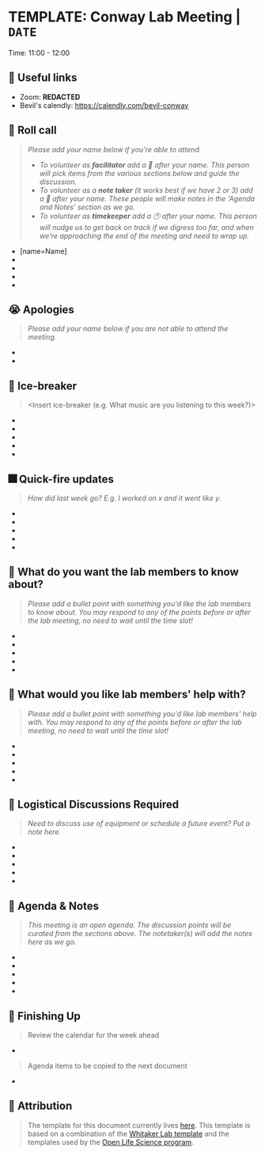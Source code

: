 # TEMPLATE: Conway Lab Meeting | `DATE`

Time: 11:00 - 12:00

:link: Useful links
---
* Zoom: **REDACTED**
* Bevil's calendly: https://calendly.com/bevil-conway

:wave: Roll call
---

> *Please add your name below if you're able to attend.* 
>
> - *To volunteer as **facilitator** add a :loudspeaker: after your name. This person will pick items from the various sections below and guide the discussion.*
> - *To volunteer as a **note taker** (it works best if we have 2 or 3) add a  :memo: after your name. These people will make notes in the 'Agenda and Notes' section as we go.*
> - *To volunteer as **timekeeper** add a :clock1: after your name. This person will nudge us to get back on track if we digress too far, and when we're approaching the end of the meeting and need to wrap up.*

* [name=Name]
* 
*
*
*


:sob: Apologies
---

> *Please add your name below if you are not able to attend the meeting.*

* 
* 


:ice_cream: Ice-breaker
---

> <Insert ice-breaker (e.g. What music are you listening to this week?)>

* 
*
*
*
*

:fireworks: Quick-fire updates
---
> *How did last week go? E.g. I worked on x and it went like y.*

* 
*
*
*
*

:loudspeaker: What do you want the lab members to know about?
---

> *Please add a bullet point with something you'd like the lab members to know about.
> You may respond to any of the points before or after the lab meeting, no need to wait until the time slot!*

* 
* 
* 
* 
* 

:raising_hand: What would you like lab members' help with?
---

> *Please add a bullet point with something you'd like lab members' help with.
> You may respond to any of the points before or after the lab meeting, no need to wait until the time slot!*

* 
* 
* 
*
*

:wrench: Logistical Discussions Required
---
> *Need to discuss use of equipment or schedule a future event? Put a note here.*

* 
* 
* 
*
*

:memo: Agenda & Notes
---

> *This meeting is an open agenda.
> The discussion points will be curated from the sections above.
> The notetaker(s) will add the notes here as we go.*

* 
* 
* 
* 
* 

:calendar: Finishing Up
---

> Review the calendar for the week ahead
*

> Agenda items to be copied to the next document
*


:closed_book: Attribution
---

> The template for this document currently lives [here](https://github.com/conwaycolorlab/ProjectManagement/blob/main/Lab%20Meeting/template.md).
> This template is based on a combination of the [Whitaker Lab template](https://github.com/WhitakerLab/Onboarding/blob/176f630c9f4b8832d152377318e36f74ee076476/Lab-meetings.md) and the templates used by the [Open Life Science program](https://openlifesci.org/).
